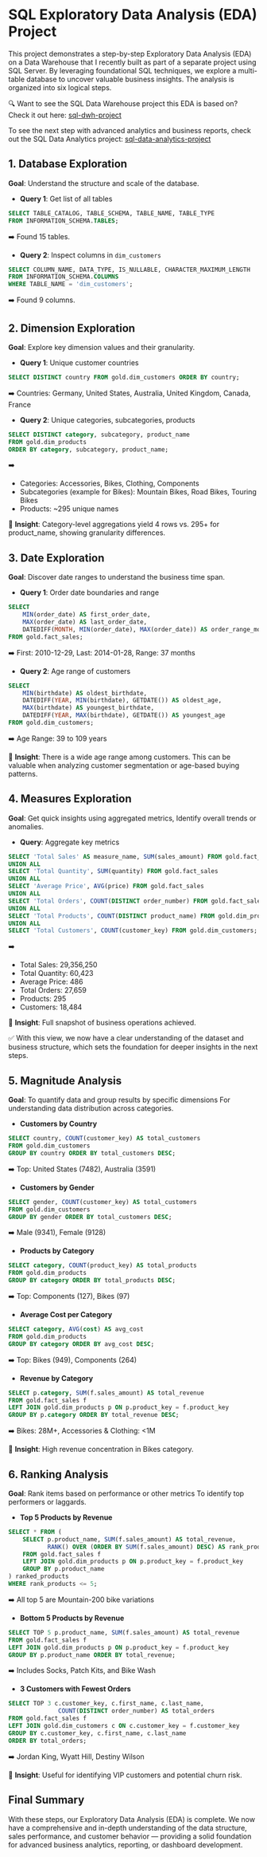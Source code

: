 # SQL Exploratory Data Analysis (EDA) Project

This project demonstrates a step-by-step Exploratory Data Analysis (EDA) on a Data Warehouse that I recently built as part of a separate project using SQL Server. By leveraging foundational SQL techniques, we explore a multi-table database to uncover valuable business insights. The analysis is organized into six logical steps.

🔍 Want to see the SQL Data Warehouse project this EDA is based on? Check it out here: [sql-dwh-project](https://github.com/devoodian/sql-dwh-project)

To see the next step with advanced analytics and business reports, check out the SQL Data Analytics project: [sql-data-analytics-project](https://github.com/devoodian/sql-data-analytics-project)

## 1. Database Exploration

**Goal**: Understand the structure and scale of the database.

- **Query 1**: Get list of all tables

```sql
SELECT TABLE_CATALOG, TABLE_SCHEMA, TABLE_NAME, TABLE_TYPE
FROM INFORMATION_SCHEMA.TABLES;
```

➡️ Found 15 tables.

- **Query 2**: Inspect columns in `dim_customers`

```sql
SELECT COLUMN_NAME, DATA_TYPE, IS_NULLABLE, CHARACTER_MAXIMUM_LENGTH
FROM INFORMATION_SCHEMA.COLUMNS
WHERE TABLE_NAME = 'dim_customers';
```

➡️ Found 9 columns.

## 2. Dimension Exploration

**Goal**: Explore key dimension values and their granularity.

- **Query 1**: Unique customer countries

```sql
SELECT DISTINCT country FROM gold.dim_customers ORDER BY country;
```

➡️ Countries: Germany, United States, Australia, United Kingdom, Canada, France

- **Query 2**: Unique categories, subcategories, products

```sql
SELECT DISTINCT category, subcategory, product_name
FROM gold.dim_products
ORDER BY category, subcategory, product_name;
```

➡️

- Categories: Accessories, Bikes, Clothing, Components
- Subcategories (example for Bikes): Mountain Bikes, Road Bikes, Touring Bikes
- Products: \~295 unique names

📌 **Insight**: Category-level aggregations yield 4 rows vs. 295+ for product\_name, showing granularity differences.

## 3. Date Exploration

**Goal**: Discover date ranges to understand the business time span.

- **Query 1**: Order date boundaries and range

```sql
SELECT 
    MIN(order_date) AS first_order_date,
    MAX(order_date) AS last_order_date,
    DATEDIFF(MONTH, MIN(order_date), MAX(order_date)) AS order_range_months
FROM gold.fact_sales;
```

➡️ First: 2010-12-29, Last: 2014-01-28, Range: 37 months

- **Query 2**: Age range of customers

```sql
SELECT
    MIN(birthdate) AS oldest_birthdate,
    DATEDIFF(YEAR, MIN(birthdate), GETDATE()) AS oldest_age,
    MAX(birthdate) AS youngest_birthdate,
    DATEDIFF(YEAR, MAX(birthdate), GETDATE()) AS youngest_age
FROM gold.dim_customers;
```

➡️ Age Range: 39 to 109 years

📌 **Insight**: There is a wide age range among customers. This can be valuable when analyzing customer segmentation or age-based buying patterns.

## 4. Measures Exploration

**Goal**: Get quick insights using aggregated metrics, Identify overall trends or anomalies.

- **Query**: Aggregate key metrics

```sql
SELECT 'Total Sales' AS measure_name, SUM(sales_amount) FROM gold.fact_sales
UNION ALL
SELECT 'Total Quantity', SUM(quantity) FROM gold.fact_sales
UNION ALL
SELECT 'Average Price', AVG(price) FROM gold.fact_sales
UNION ALL
SELECT 'Total Orders', COUNT(DISTINCT order_number) FROM gold.fact_sales
UNION ALL
SELECT 'Total Products', COUNT(DISTINCT product_name) FROM gold.dim_products
UNION ALL
SELECT 'Total Customers', COUNT(customer_key) FROM gold.dim_customers;
```

➡️

- Total Sales: 29,356,250
- Total Quantity: 60,423
- Average Price: 486
- Total Orders: 27,659
- Products: 295
- Customers: 18,484

📌 **Insight**: Full snapshot of business operations achieved.

✅ With this view, we now have a clear understanding of the dataset and business structure, which sets the foundation for deeper insights in the next steps.

## 5. Magnitude Analysis

**Goal**: To quantify data and group results by specific dimensions For understanding data distribution across categories.

- **Customers by Country**

```sql
SELECT country, COUNT(customer_key) AS total_customers
FROM gold.dim_customers
GROUP BY country ORDER BY total_customers DESC;
```

➡️ Top: United States (7482), Australia (3591)

- **Customers by Gender**

```sql
SELECT gender, COUNT(customer_key) AS total_customers
FROM gold.dim_customers
GROUP BY gender ORDER BY total_customers DESC;
```

➡️ Male (9341), Female (9128)

- **Products by Category**

```sql
SELECT category, COUNT(product_key) AS total_products
FROM gold.dim_products
GROUP BY category ORDER BY total_products DESC;
```

➡️ Top: Components (127), Bikes (97)

- **Average Cost per Category**

```sql
SELECT category, AVG(cost) AS avg_cost
FROM gold.dim_products
GROUP BY category ORDER BY avg_cost DESC;
```

➡️ Top: Bikes (949), Components (264)

- **Revenue by Category**

```sql
SELECT p.category, SUM(f.sales_amount) AS total_revenue
FROM gold.fact_sales f
LEFT JOIN gold.dim_products p ON p.product_key = f.product_key
GROUP BY p.category ORDER BY total_revenue DESC;
```

➡️ Bikes: 28M+, Accessories & Clothing: <1M

📌 **Insight**: High revenue concentration in Bikes category.

## 6. Ranking Analysis

**Goal**: Rank items based on performance or other metrics To identify top performers or laggards.

- **Top 5 Products by Revenue**

```sql
SELECT * FROM (
    SELECT p.product_name, SUM(f.sales_amount) AS total_revenue,
           RANK() OVER (ORDER BY SUM(f.sales_amount) DESC) AS rank_products
    FROM gold.fact_sales f
    LEFT JOIN gold.dim_products p ON p.product_key = f.product_key
    GROUP BY p.product_name
) ranked_products
WHERE rank_products <= 5;
```

➡️ All top 5 are Mountain-200 bike variations

- **Bottom 5 Products by Revenue**

```sql
SELECT TOP 5 p.product_name, SUM(f.sales_amount) AS total_revenue
FROM gold.fact_sales f
LEFT JOIN gold.dim_products p ON p.product_key = f.product_key
GROUP BY p.product_name ORDER BY total_revenue;
```

➡️ Includes Socks, Patch Kits, and Bike Wash

- **3 Customers with Fewest Orders**

```sql
SELECT TOP 3 c.customer_key, c.first_name, c.last_name,
              COUNT(DISTINCT order_number) AS total_orders
FROM gold.fact_sales f
LEFT JOIN gold.dim_customers c ON c.customer_key = f.customer_key
GROUP BY c.customer_key, c.first_name, c.last_name
ORDER BY total_orders;
```

➡️ Jordan King, Wyatt Hill, Destiny Wilson

📌 **Insight**: Useful for identifying VIP customers and potential churn risk.


##  Final Summary
With these steps, our Exploratory Data Analysis (EDA) is complete. We now have a comprehensive and in-depth understanding of the data structure, sales performance, and customer behavior — providing a solid foundation for advanced business analytics, reporting, or dashboard development.
